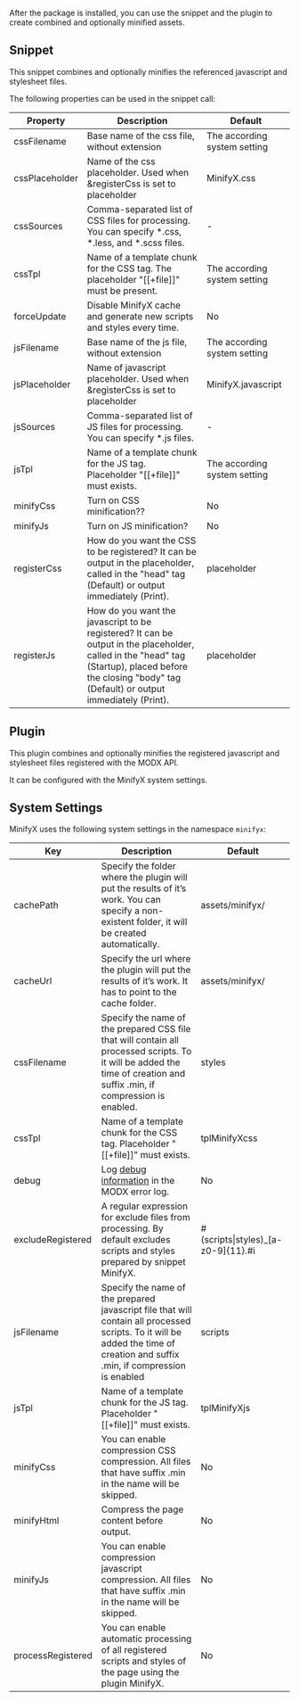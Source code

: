 After the package is installed, you can use the snippet and the plugin to create
combined and optionally minified assets.

## Snippet

This snippet combines and optionally minifies the referenced javascript and stylesheet files.

The following properties can be used in the snippet call:

| Property       | Description                                                                                                                                                                                             | Default                      |
|----------------|---------------------------------------------------------------------------------------------------------------------------------------------------------------------------------------------------------|------------------------------|
| cssFilename    | Base name of the css file, without extension                                                                                                                                                            | The according system setting |
| cssPlaceholder | Name of the css placeholder. Used when &registerCss is set to placeholder                                                                                                                               | MinifyX.css                  |
| cssSources     | Comma-separated list of CSS files for processing. You can specify *.css, *.less, and *.scss files.                                                                                                      | -                            |
| cssTpl         | Name of a template chunk for the CSS tag. The placeholder "[[+file]]" must be present.                                                                                                                  | The according system setting |
| forceUpdate    | Disable MinifyX cache and generate new scripts and styles every time.                                                                                                                                   | No                           |
| jsFilename     | Base name of the js file, without extension                                                                                                                                                             | The according system setting |
| jsPlaceholder  | Name of javascript placeholder. Used when &registerCss is set to placeholder                                                                                                                            | MinifyX.javascript           |
| jsSources      | Comma-separated list of JS files for processing. You can specify *.js files.                                                                                                                            | -                            |
| jsTpl          | Name of a template chunk for the JS tag. Placeholder "[[+file]]" must exists.                                                                                                                           | The according system setting |
| minifyCss      | Turn on CSS minification??                                                                                                                                                                              | No                           |
| minifyJs       | Turn on JS minification?                                                                                                                                                                                | No                           |
| registerCss    | How do you want the CSS to be registered? It can be output in the placeholder, called in the "head" tag (Default) or output immediately (Print).                                                        | placeholder                  |
| registerJs     | How do you want the javascript to be registered? It can be output in the placeholder, called in the "head" tag (Startup), placed before the closing "body" tag (Default) or output immediately (Print). | placeholder                  |

## Plugin

This plugin combines and optionally minifies the registered javascript and stylesheet files registered with the MODX API.

It can be configured with the MinifyX system settings.

## System Settings

MinifyX uses the following system settings in the namespace `minifyx`:

| Key               | Description                                                                                                                                                                   | Default                                 |
|-------------------|-------------------------------------------------------------------------------------------------------------------------------------------------------------------------------|-----------------------------------------|
| cachePath         | Specify the folder where the plugin will put the results of it’s work. You can specify a non-existent folder, it will be created automatically.                               | assets/minifyx/                         |
| cacheUrl          | Specify the url where the plugin will put the results of it’s work. It has to point to the cache folder.                                                                      | assets/minifyx/                         |
| cssFilename       | Specify the name of the prepared CSS file that will contain all processed scripts. To it will be added the time of creation and suffix .min, if compression is enabled.       | styles                                  |
| cssTpl            | Name of a template chunk for the CSS tag. Placeholder "[[+file]]" must exists.                                                                                                | tplMinifyXcss                           |
| debug             | Log [debug information](examples.md#debugging) in the MODX error log.                                                                                                         | No                                      |
| excludeRegistered | A regular expression for exclude files from processing. By default excludes scripts and styles prepared by snippet MinifyX.                                                   | #(scripts&#x7c;styles)_[a-z0-9]{11}\.#i |
| jsFilename        | Specify the name of the prepared javascript file that will contain all processed scripts. To it will be added the time of creation and suffix .min, if compression is enabled | scripts                                 |
| jsTpl             | Name of a template chunk for the JS tag. Placeholder "[[+file]]" must exists.                                                                                                 | tplMinifyXjs                            |
| minifyCss         | You can enable compression CSS compression. All files that have suffix .min in the name will be skipped.                                                                      | No                                      |
| minifyHtml        | Compress the page content before output.                                                                                                                                      | No                                      |
| minifyJs          | You can enable compression javascript compression. All files that have suffix .min in the name will be skipped.                                                               | No                                      |
| processRegistered | You can enable automatic processing of all registered scripts and styles of the page using the plugin MinifyX.                                                                | No                                      |
